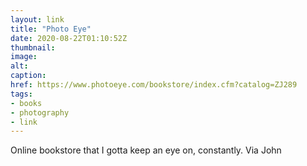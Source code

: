 ```yaml
---
layout: link
title: "Photo Eye"
date: 2020-08-22T01:10:52Z
thumbnail:
image:
alt:
caption:
href: https://www.photoeye.com/bookstore/index.cfm?catalog=ZJ289
tags:
- books
- photography
- link
---
```


Online bookstore that I gotta keep an eye on, constantly. Via John
